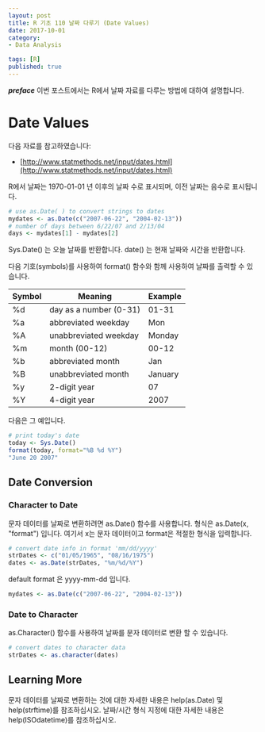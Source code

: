 ```yaml
---
layout: post  
title: R 기초 110 날짜 다루기 (Date Values)  
date: 2017-10-01  
category:
- Data Analysis  

tags: [R]  
published: true  
---
```


***preface*** 이번 포스트에서는 R에서 날짜 자료를 다루는 방법에 대하여 설명합니다.

# Date Values

다음 자료를 참고하였습니다:  
- [http://www.statmethods.net/input/dates.html](http://www.statmethods.net/input/dates.html)

R에서 날짜는 1970-01-01 년 이후의 날짜 수로 표시되며, 이전 날짜는 음수로 표시됩니다.


```r
# use as.Date( ) to convert strings to dates
mydates <- as.Date(c("2007-06-22", "2004-02-13"))
# number of days between 6/22/07 and 2/13/04
days <- mydates[1] - mydates[2]
```

Sys.Date() 는 오늘 날짜를 반환합니다.
date() 는 현재 날짜와 시간을 반환합니다.

다음 기호(symbols)를 사용하여 format() 함수와 함께 사용하여 날짜를 출력할 수 있습니다.


Symbol | Meaning            | Example
-------|--------------------|-------------
%d | day as a number (0-31) | 01-31
%a | abbreviated weekday    | Mon
%A | unabbreviated weekday  | Monday
%m | month (00-12)          | 00-12
%b | abbreviated month      | Jan
%B | unabbreviated month    |January
%y | 2-digit year           | 07
%Y | 4-digit year           | 2007

다음은 그 예입니다.

```r
# print today's date
today <- Sys.Date()
format(today, format="%B %d %Y")
"June 20 2007"
```

## Date Conversion

### Character to Date

문자 데이터를 날짜로 변환하려면 as.Date() 함수를 사용합니다. 형식은 as.Date(x, "format") 입니다. 여기서 x는 문자 데이터이고 format은 적절한 형식을 입력합니다.

```r
# convert date info in format 'mm/dd/yyyy'
strDates <- c("01/05/1965", "08/16/1975")
dates <- as.Date(strDates, "%m/%d/%Y")
```

default format 은 yyyy-mm-dd 입니다.

```r
mydates <- as.Date(c("2007-06-22", "2004-02-13"))
```

### Date to Character

as.Character() 함수를 사용하여 날짜를 문자 데이터로 변환 할 수 있습니다.

```r
# convert dates to character data
strDates <- as.character(dates)
```

## Learning More

문자 데이터를 날짜로 변환하는 것에 대한 자세한 내용은 help(as.Date) 및 help(strftime)를 참조하십시오. 날짜/시간 형식 지정에 대한 자세한 내용은 help(ISOdatetime)를 참조하십시오.

